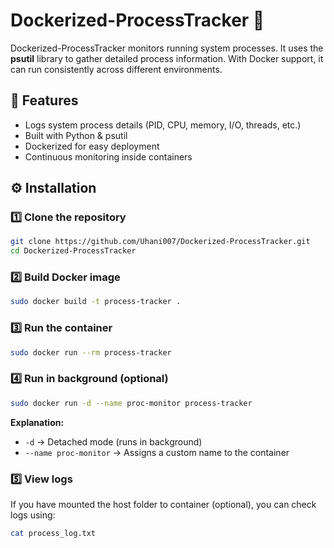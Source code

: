 # Dockerized-ProcessTracker 🐳

Dockerized-ProcessTracker monitors running system processes. It uses the **psutil** library to gather detailed process information. With Docker support, it can run consistently across different environments.

## 🚀 Features

* Logs system process details (PID, CPU, memory, I/O, threads, etc.)
* Built with Python & psutil
* Dockerized for easy deployment
* Continuous monitoring inside containers

## ⚙️ Installation

### 1️⃣ Clone the repository

```bash
git clone https://github.com/Uhani007/Dockerized-ProcessTracker.git
cd Dockerized-ProcessTracker
```

### 2️⃣ Build Docker image

```bash
sudo docker build -t process-tracker .
```

### 3️⃣ Run the container

```bash
sudo docker run --rm process-tracker
```

### 4️⃣ Run in background (optional)

```bash
sudo docker run -d --name proc-monitor process-tracker
```

**Explanation:**

* `-d` → Detached mode (runs in background)
* `--name proc-monitor` → Assigns a custom name to the container

### 5️⃣ View logs

If you have mounted the host folder to container (optional), you can check logs using:

```bash
cat process_log.txt
```
